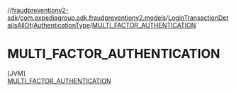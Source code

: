 //[fraudpreventionv2-sdk](../../../../../index.md)/[com.expediagroup.sdk.fraudpreventionv2.models](../../../index.md)/[LoginTransactionDetailsAllOf](../../index.md)/[AuthenticationType](../index.md)/[MULTI_FACTOR_AUTHENTICATION](index.md)

# MULTI_FACTOR_AUTHENTICATION

[JVM]\
[MULTI_FACTOR_AUTHENTICATION](index.md)
